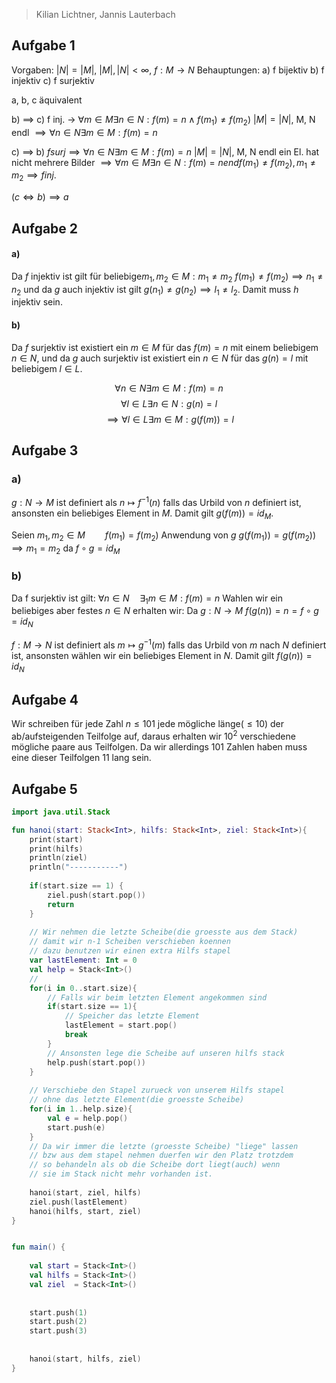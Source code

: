 > Kilian Lichtner, Jannis Lauterbach

## Aufgabe 1
Vorgaben: $|N| = |M|$, $|M|, |N| < \infty$, $f: M\to N$
Behauptungen: 
a) f bijektiv 
b) f injektiv
c) f surjektiv

a, b, c äquivalent

b) $\implies$ c) f inj. -> $\forall m \in M \exists n \in N: f(m)=n \land f(m_1) \not = f(m_2)$
$|M| = |N|$, M, N endl $\implies \forall n \in N \exists m\in M : f(m) = n$

c) $\implies$ b) $f surj \implies \forall n \in N \exists m\in M: f(m) = n$
$|M| = |N|$, M, N endl ein El. hat nicht mehrere Bilder
$\implies \forall m \in M \exists n\in N: f(m) = n end f(m_1) \not = f(m_2), m_1\not = m_2 \implies f inj.$

$(c\iff b) \implies a$

## Aufgabe 2
#### a)
Da $f$ injektiv ist gilt für beliebige$m_1, m_2 \in M : m_1 \not = m_2$
$f(m_1) \not = f(m_2) \implies n_1 \not = n_2$ und da $g$ auch injektiv ist gilt $g(n_1) \not = g(n_2) \implies l_1 \not = l_2$. Damit muss $h$ injektiv sein.

#### b)
Da $f$ surjektiv ist existiert ein $m \in M$ für das $f(m) = n$ mit einem beliebigem $n \in N$, und da $g$ auch surjektiv ist existiert ein $n\in N$ für das $g(n) = l$ mit beliebigem $l\in L$.

$$
\forall n \in N \exists m\in M : f(m) = n
$$
$$
\forall l\in L \exists n\in N : g(n) = l 
$$
$$
\implies \forall l \in L \exists m \in M : g(f(m)) = l
$$



## Aufgabe 3
### a)
$g: N \to M$ ist definiert als $n \mapsto f^{-1}(n)$  falls das Urbild von  $n$ definiert ist, ansonsten ein beliebiges Element in $M$. Damit gilt $g(f(m)) = id_M$.

Seien $m_1, m_2 \in M \qquad f(m_1) = f(m_2)$ Anwendung von $g$
$g(f(m_1)) = g(f(m_2)) \implies m_1 = m_2$ da $f \circ g = id_M$

### b)
Da f surjektiv ist gilt:
$\forall n\in N \quad \exists_1 m \in M : f(m) = n$
Wahlen wir ein beliebiges aber festes $n \in N$ erhalten wir:
Da $g: N \to M$
$f(g(n)) = n = f \circ g = id_N$

$f: M \to N$ ist definiert als $m \mapsto g^{-1}(m)$ falls das Urbild von $m$ nach $N$ definiert ist, ansonsten wählen wir ein beliebiges Element in $N$. Damit gilt $f(g(n)) = id_N$



## Aufgabe 4
Wir schreiben für jede Zahl $n \leq 101$ jede mögliche länge($\leq 10$) der ab/aufsteigenden Teilfolge auf, daraus erhalten wir $10^2$ verschiedene mögliche paare aus Teilfolgen. Da wir allerdings $101$ Zahlen haben muss eine dieser Teilfolgen $11$ lang sein.


## Aufgabe 5
```kotlin
import java.util.Stack

fun hanoi(start: Stack<Int>, hilfs: Stack<Int>, ziel: Stack<Int>){
    print(start)
    print(hilfs)
    println(ziel)
    println("-----------")
    
    if(start.size == 1) {
    	ziel.push(start.pop())
        return
    }
    
    // Wir nehmen die letzte Scheibe(die groesste aus dem Stack)
    // damit wir n-1 Scheiben verschieben koennen
    // dazu benutzen wir einen extra Hilfs stapel
    var lastElement: Int = 0
    val help = Stack<Int>()
    // 
    for(i in 0..start.size){
        // Falls wir beim letzten Element angekommen sind
        if(start.size == 1){
            // Speicher das letzte Element
            lastElement = start.pop()
            break
        }
        // Ansonsten lege die Scheibe auf unseren hilfs stack
        help.push(start.pop())
    }
    
    // Verschiebe den Stapel zurueck von unserem Hilfs stapel
    // ohne das letzte Element(die groesste Scheibe)
    for(i in 1..help.size){
        val e = help.pop()
        start.push(e)
    }
    // Da wir immer die letzte (groesste Scheibe) "liege" lassen
    // bzw aus dem stapel nehmen duerfen wir den Platz trotzdem
    // so behandeln als ob die Scheibe dort liegt(auch) wenn
    // sie im Stack nicht mehr vorhanden ist.
    
    hanoi(start, ziel, hilfs)
    ziel.push(lastElement)
    hanoi(hilfs, start, ziel)
}


fun main() {
    
    val start = Stack<Int>()
    val hilfs = Stack<Int>()
    val ziel  = Stack<Int>()
    
    
    start.push(1)
    start.push(2)
    start.push(3)
    
    
    hanoi(start, hilfs, ziel)
}
```